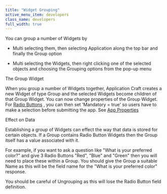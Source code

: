 ```yaml
---
title: "Widget Grouping"
active_menu_item: developers
class_name: developers
full_width: true
---
```



You can group a number of Widgets by

 - Multi selecting them, then selecting Application along the top bar and finally the Group option

 - Multi selecting the Widgets, then right clicking one of the selected objects and choosing the Grouping options from the pop-up menu

The Group Widget

When you group a number of Widgets together, Application Craft creates a new Widget of type Group and the selected Widgets become children of that Group Widget. You can now change properties of the Group Widget. For [Radio Buttons](../../../widget-properties-events/common/radio-button.htm) , you can then set 'Mandatory = true' so users have to make a selection before submitting the app. See [App Properties](../../../widget-properties-events/app-properties.htm#mandatory)

Effect on Data

Establishing a group of Widgets can effect the way that data is stored for certain objects. If a Group contains Radio Button Widgets then the Group itself has a value associated with it.

For example, if you want to ask a question like "What is your preferred color?" and give 3 Radio Buttons "Red", "Blue" and "Green" then you will need to place these within a Group. You should give the Group a suitable Name as this will be the field name for the "What is your preferred color" response.

You should be careful of Ungrouping as this will lose the Radio Button field definition.

